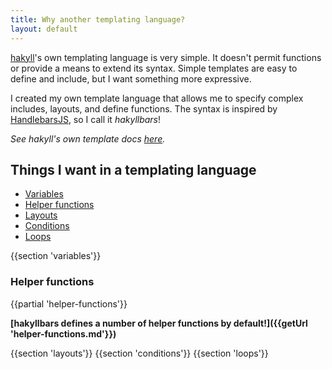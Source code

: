 ```yaml
---
title: Why another templating language?
layout: default
---
```


[hakyll][]'s own templating language is very simple. It doesn't permit functions or provide a means to extend its syntax. Simple templates are easy to define and include, but I want something more expressive.

I created my own template language that allows me to specify complex includes, layouts, and define functions. The syntax is inspired by [HandlebarsJS](https://handlebarsjs.com), so I call it _hakyllbars_!

_See hakyll's own template docs [here](https://jaspervdj.be/hakyll/tutorials/04-compilers.html)._

## Things I want in a templating language

* [Variables](#variables)
* [Helper functions](#helper-functions)
* [Layouts](#layouts)
* [Conditions](#conditions)
* [Loops](#loops)

{{section 'variables'}}

### Helper functions

{{partial 'helper-functions'}}

**[hakyllbars defines a number of helper functions by default!]({{getUrl 'helper-functions.md'}})**

{{section 'layouts'}}
{{section 'conditions'}}
{{section 'loops'}}

[hakyll]: https://jaspervdj.be/hakyll/
